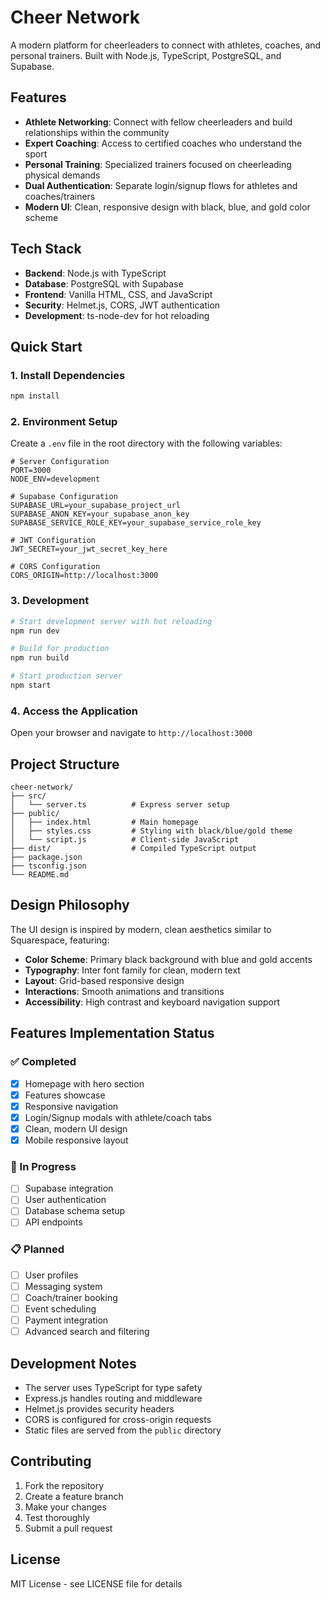 # Cheer Network

A modern platform for cheerleaders to connect with athletes, coaches, and personal trainers. Built with Node.js, TypeScript, PostgreSQL, and Supabase.

## Features

- **Athlete Networking**: Connect with fellow cheerleaders and build relationships within the community
- **Expert Coaching**: Access to certified coaches who understand the sport
- **Personal Training**: Specialized trainers focused on cheerleading physical demands
- **Dual Authentication**: Separate login/signup flows for athletes and coaches/trainers
- **Modern UI**: Clean, responsive design with black, blue, and gold color scheme

## Tech Stack

- **Backend**: Node.js with TypeScript
- **Database**: PostgreSQL with Supabase
- **Frontend**: Vanilla HTML, CSS, and JavaScript
- **Security**: Helmet.js, CORS, JWT authentication
- **Development**: ts-node-dev for hot reloading

## Quick Start

### 1. Install Dependencies
```bash
npm install
```

### 2. Environment Setup
Create a `.env` file in the root directory with the following variables:

```env
# Server Configuration
PORT=3000
NODE_ENV=development

# Supabase Configuration
SUPABASE_URL=your_supabase_project_url
SUPABASE_ANON_KEY=your_supabase_anon_key
SUPABASE_SERVICE_ROLE_KEY=your_supabase_service_role_key

# JWT Configuration
JWT_SECRET=your_jwt_secret_key_here

# CORS Configuration
CORS_ORIGIN=http://localhost:3000
```

### 3. Development
```bash
# Start development server with hot reloading
npm run dev

# Build for production
npm run build

# Start production server
npm start
```

### 4. Access the Application
Open your browser and navigate to `http://localhost:3000`

## Project Structure

```
cheer-network/
├── src/
│   └── server.ts          # Express server setup
├── public/
│   ├── index.html         # Main homepage
│   ├── styles.css         # Styling with black/blue/gold theme
│   └── script.js          # Client-side JavaScript
├── dist/                  # Compiled TypeScript output
├── package.json
├── tsconfig.json
└── README.md
```

## Design Philosophy

The UI design is inspired by modern, clean aesthetics similar to Squarespace, featuring:

- **Color Scheme**: Primary black background with blue and gold accents
- **Typography**: Inter font family for clean, modern text
- **Layout**: Grid-based responsive design
- **Interactions**: Smooth animations and transitions
- **Accessibility**: High contrast and keyboard navigation support

## Features Implementation Status

### ✅ Completed
- [x] Homepage with hero section
- [x] Features showcase
- [x] Responsive navigation
- [x] Login/Signup modals with athlete/coach tabs
- [x] Clean, modern UI design
- [x] Mobile responsive layout

### 🔄 In Progress
- [ ] Supabase integration
- [ ] User authentication
- [ ] Database schema setup
- [ ] API endpoints

### 📋 Planned
- [ ] User profiles
- [ ] Messaging system
- [ ] Coach/trainer booking
- [ ] Event scheduling
- [ ] Payment integration
- [ ] Advanced search and filtering

## Development Notes

- The server uses TypeScript for type safety
- Express.js handles routing and middleware
- Helmet.js provides security headers
- CORS is configured for cross-origin requests
- Static files are served from the `public` directory

## Contributing

1. Fork the repository
2. Create a feature branch
3. Make your changes
4. Test thoroughly
5. Submit a pull request

## License

MIT License - see LICENSE file for details 